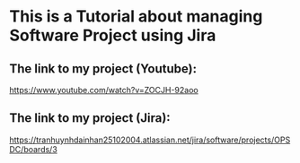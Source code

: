 # This is a Tutorial about managing Software Project using Jira

## The link to my project (Youtube):
https://www.youtube.com/watch?v=ZOCJH-92aoo

## The link to my project (Jira):
https://tranhuynhdainhan25102004.atlassian.net/jira/software/projects/OPSDC/boards/3